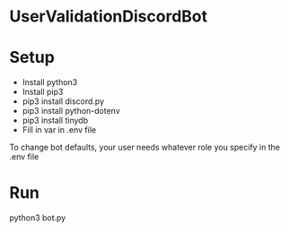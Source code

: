 # UserValidationDiscordBot

# Setup
- Install python3
- Install pip3
- pip3 install discord.py
- pip3 install python-dotenv
- pip3 install tinydb
- Fill in var in .env file

To change bot defaults, your user needs whatever role you specify in the .env file

# Run
python3 bot.py